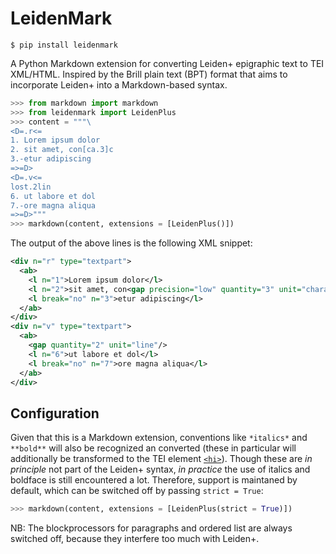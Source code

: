 # LeidenMark

```shell
$ pip install leidenmark
```

A Python Markdown extension for converting Leiden+ epigraphic text to TEI XML/HTML. Inspired by the Brill plain text (BPT) format that aims to incorporate Leiden+ into a Markdown-based syntax.

```python
>>> from markdown import markdown
>>> from leidenmark import LeidenPlus
>>> content = """\
<D=.r<=
1. Lorem ipsum dolor
2. sit amet, con[ca.3]c
3.-etur adipiscing
=>=D>
<D=.v<=
lost.2lin
6. ut labore et dol
7.-ore magna aliqua
=>=D>"""
>>> markdown(content, extensions = [LeidenPlus()])
```

The output of the above lines is the following XML snippet:

```xml
<div n="r" type="textpart">
  <ab>
    <l n="1">Lorem ipsum dolor</l>
    <l n="2">sit amet, con<gap precision="low" quantity="3" unit="character"/>c</l>
    <l break="no" n="3">etur adipiscing</l>
  </ab>
</div>
<div n="v" type="textpart">
  <ab>
    <gap quantity="2" unit="line"/>
    <l n="6">ut labore et dol</l>
    <l break="no" n="7">ore magna aliqua</l>
  </ab>
</div>
```

## Configuration

Given that this is a Markdown extension, conventions like `*italics*` and `**bold**` will also be recognized an converted (these in particular will additionally be transformed to the TEI element [`<hi>`](https://tei-c.org/release/doc/tei-p5-doc/en/html/ref-hi.html)). Though these are _in principle_ not part of the Leiden+ syntax, _in practice_ the use of italics and boldface is still encountered a lot. Therefore, support is maintaned by default, which can be switched off by passing `strict = True`:

```python
>>> markdown(content, extensions = [LeidenPlus(strict = True)])
```

NB: The blockprocessors for paragraphs and ordered list are always switched off, because they interfere too much with Leiden+.
